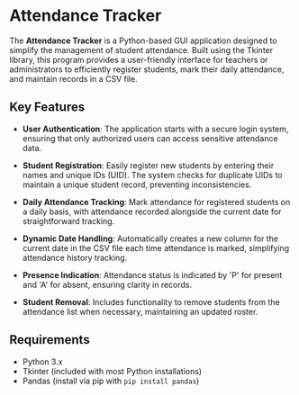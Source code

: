 # Attendance Tracker

The **Attendance Tracker** is a Python-based GUI application designed to simplify the management of student attendance. Built using the Tkinter library, this program provides a user-friendly interface for teachers or administrators to efficiently register students, mark their daily attendance, and maintain records in a CSV file.

## Key Features

- **User Authentication**: The application starts with a secure login system, ensuring that only authorized users can access sensitive attendance data.
  
- **Student Registration**: Easily register new students by entering their names and unique IDs (UID). The system checks for duplicate UIDs to maintain a unique student record, preventing inconsistencies.

- **Daily Attendance Tracking**: Mark attendance for registered students on a daily basis, with attendance recorded alongside the current date for straightforward tracking.

- **Dynamic Date Handling**: Automatically creates a new column for the current date in the CSV file each time attendance is marked, simplifying attendance history tracking.

- **Presence Indication**: Attendance status is indicated by 'P' for present and 'A' for absent, ensuring clarity in records.

- **Student Removal**: Includes functionality to remove students from the attendance list when necessary, maintaining an updated roster.

## Requirements

- Python 3.x
- Tkinter (included with most Python installations)
- Pandas (install via pip with `pip install pandas`)
